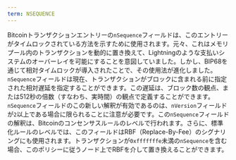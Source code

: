 ```yaml
---
term: NSEQUENCE
---
```


Bitcoinトランザクションエントリーの`nSequence`フィールドは、このエントリーがタイムロックされている方法を示すために使用されます。元々、これはメモリプール内のトランザクションを動的に置き換えて、Lightningのような支払いシステムのオーバーレイを可能にすることを意図していました。しかし、BIP68を通じて相対タイムロックが導入されたことで、その使用法が進化しました。`nSequence`フィールドは現在、トランザクションがブロックに含まれる前に指定された相対遅延を指定することができます。この遅延は、ブロック数の観点、または512秒の倍数（すなわち、実時間）の観点で定義することができます。`nSequence`フィールドのこの新しい解釈が有効であるのは、`nVersion`フィールドが`2`以上である場合に限られることに注意が必要です。この`nSequence`フィールドの解釈は、Bitcoinのコンセンサスルールのレベルで行われます。さらに、標準化ルールのレベルでは、このフィールドはRBF（Replace-By-Fee）のシグナリングにも使用されます。トランザクションが`0xfffffffe`未満の`nSequence`を含む場合、このポリシーに従うノード上でRBFを介して置き換えることができます。